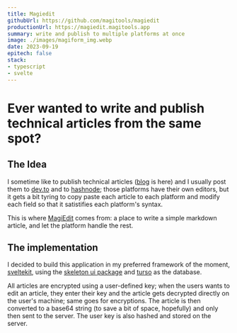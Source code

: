 ```yaml
---
title: Magiedit
githubUrl: https://github.com/magitools/magiedit
productionUrl: https://magiedit.magitools.app
summary: write and publish to multiple platforms at once
image: ./images/magiform_img.webp
date: 2023-09-19
epitech: false
stack:
- typescript
- svelte
---
```


# Ever wanted to write and publish technical articles from the same spot?

## The Idea

I sometime like to publish technical articles ([blog](/blog) is here) and I usually post them to [dev.to](https://dev.to) and to [hashnode](https://hashnode.com); those platforms have their own editors, but it gets a bit tyring to copy paste each article to each platform and modify each field so that it satistifies each platform's syntax.

This is where [MagiEdit](https://magiedit.magitools.app) comes from: a place to write a simple markdown article, and let the platform handle the rest.

## The implementation

I decided to build this application in my preferred framework of the moment, [sveltekit](https://kit.svelte.dev/), using the [skeleton ui package](https://www.skeleton.dev) and [turso](https://turso.tech) as the database.

All articles are encrypted using a user-defined key; when the users wants to edit an article, they enter their key and the article gets decrypted directly on the user's machine; same goes for encryptions. The article is then converted to a base64 string (to save a bit of space, hopefully) and only then sent to the server. The user key is also hashed and stored on the server.